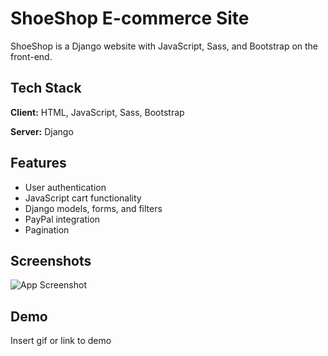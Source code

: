 
# ShoeShop E-commerce Site


ShoeShop is a Django website with JavaScript, Sass, and Bootstrap on the front-end. 
## Tech Stack

**Client:** HTML, JavaScript, Sass, Bootstrap

**Server:** Django


## Features

- User authentication
- JavaScript cart functionality
- Django models, forms, and filters
- PayPal integration
- Pagination



## Screenshots

![App Screenshot](https://via.placeholder.com/468x300?text=App+Screenshot+Here)


## Demo

Insert gif or link to demo

